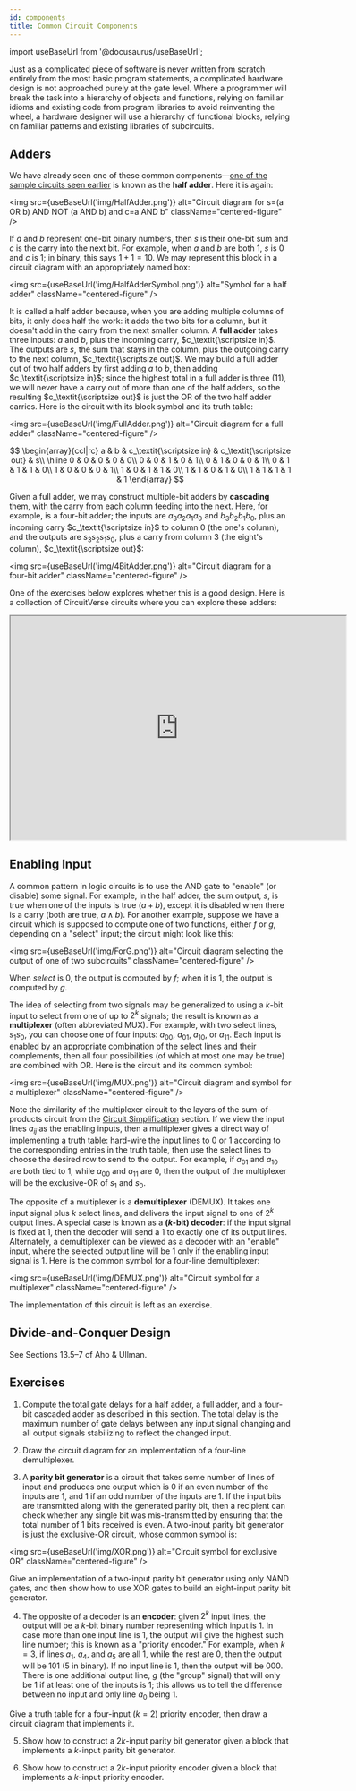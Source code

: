 ```yaml
---
id: components
title: Common Circuit Components
---
```

import useBaseUrl from '@docusaurus/useBaseUrl';

Just as a complicated piece of software is never written from scratch entirely
from the most basic program statements, a complicated hardware design is not
approached purely at the gate level. Where a programmer will break the task into
a hierarchy of objects and functions, relying on familiar idioms and existing
code from program libraries to avoid reinventing the wheel, a hardware designer
will use a hierarchy of functional blocks, relying on familiar patterns and
existing libraries of subcircuits.

## Adders

We have already seen one of these common
components&mdash;[one of the sample circuits seen earlier](circuits#circuits-as-expression-trees)
is known as the **half adder**. Here it is again:

<img src={useBaseUrl('img/HalfAdder.png')}
alt="Circuit diagram for s=(a OR b) AND NOT (a AND b) and c=a AND b" className="centered-figure" />

If $a$ and $b$ represent one-bit binary numbers, then $s$ is their one-bit sum
and $c$ is the carry into the next bit. For example, when $a$ and $b$ are both
1, $s$ is 0 and $c$ is 1; in binary, this says $1+1=10$. We may represent this
block in a circuit diagram with an appropriately named box:

<img src={useBaseUrl('img/HalfAdderSymbol.png')}
alt="Symbol for a half adder" className="centered-figure" />

It is called a half adder because, when you are adding multiple columns of bits, it only does half the work: it adds the two bits for a column, but it doesn't add in the carry from the next smaller column. A **full adder** takes three inputs: $a$ and $b$, plus the incoming carry, $c_\textit{\scriptsize in}$. The outputs are $s$, the sum that stays in the column, plus the outgoing carry to the next column, $c_\textit{\scriptsize out}$. We may build a full adder out of two half adders by first adding $a$ to $b$, then adding $c_\textit{\scriptsize in}$; since the highest total in a full adder is three (11), we will never have a carry out of more than one of the half adders, so the resulting $c_\textit{\scriptsize out}$ is just the OR of the two half adder carries. Here is the circuit with its block symbol and its truth table:

<img src={useBaseUrl('img/FullAdder.png')}
alt="Circuit diagram for a full adder" className="centered-figure" />

$$ \begin{array}{ccl|rc}
a & b & c_\textit{\scriptsize in} & c_\textit{\scriptsize out} & s\\ \hline
0 & 0 & 0 & 0 & 0\\
0 & 0 & 1 & 0 & 1\\
0 & 1 & 0 & 0 & 1\\
0 & 1 & 1 & 1 & 0\\
1 & 0 & 0 & 0 & 1\\
1 & 0 & 1 & 1 & 0\\
1 & 1 & 0 & 1 & 0\\
1 & 1 & 1 & 1 & 1
\end{array} $$

Given a full adder, we may construct multiple-bit adders by **cascading** them,
with the carry from each column feeding into the next. Here, for example, is a
four-bit adder; the inputs are $a_3a_2a_1a_0$ and $b_3b_2b_1b_0$, plus an
incoming carry $c_\textit{\scriptsize in}$ to column 0 (the one's column), and
the outputs are $s_3s_2s_1s_0$, plus a carry from column 3 (the eight's column),
$c_\textit{\scriptsize out}$:

<img src={useBaseUrl('img/4BitAdder.png')}
alt="Circuit diagram for a four-bit adder" className="centered-figure" />

One of the exercises below explores whether this is a good design.
Here is a collection of CircuitVerse circuits where you can explore these adders:
<iframe width="600px" height="400px" src="https://circuitverse.org/simulator/embed/adders-bf30825c-95e5-47fe-aa6e-2f77c2cb2fd9" id="projectPreview" scrolling="no" webkitAllowFullScreen mozAllowFullScreen allowFullScreen></iframe>

## Enabling Input

A common pattern in logic circuits is to use the AND gate to "enable" (or
disable) some signal. For example, in the half adder, the sum output, $s$, is
true when one of the inputs is true ($a+b$), except it is disabled when there is
a carry (both are true, $a\land b$). For another example, suppose we have a
circuit which is supposed to compute one of two functions, either $f$ or $g$,
depending on a "select" input; the circuit might look like this:

<img src={useBaseUrl('img/ForG.png')}
alt="Circuit diagram selecting the output of one of two subcircuits" className="centered-figure" />

When _select_ is 0, the output is computed by $f$; when it is 1, the output is computed by $g$.

The idea of selecting from two signals may be generalized to using a $k$-bit
input to select from one of up to $2^k$ signals; the result is known as a
**multiplexer** (often abbreviated MUX). For example, with two select lines,
$s_1s_0$, you can choose one of four inputs: $a_{00}$, $a_{01}$, $a_{10}$, or
$a_{11}$. Each input is enabled by an appropriate combination of the select
lines and their complements, then all four possibilities (of which at most one
may be true) are combined with OR. Here is the circuit and its common
symbol:

<img src={useBaseUrl('img/MUX.png')}
alt="Circuit diagram and symbol for a multiplexer" className="centered-figure" />

Note the similarity of the multiplexer circuit to the layers of the
sum-of-products circuit from the [Circuit Simplification](simplify) section. If
we view the input lines $a_{ij}$ as the enabling inputs, then a multiplexer
gives a direct way of implementing a truth table: hard-wire the input lines to 0
or 1 according to the corresponding entries in the truth table, then use the
select lines to choose the desired row to send to the output. For example, if
$a_{01}$ and $a_{10}$ are both tied to 1, while $a_{00}$ and $a_{11}$ are 0,
then the output of the multiplexer will be the exclusive-OR of $s_1$ and $s_0$.

The opposite of a multiplexer is a **demultiplexer** (DEMUX). It takes one input
signal plus $k$ select lines, and delivers the input signal to one of $2^k$
output lines. A special case is known as a **($k$-bit) decoder**: if the input
signal is fixed at 1, then the decoder will send a 1 to exactly one of its
output lines. Alternately, a demultiplexer can be viewed as a decoder with an
"enable" input, where the selected output line will be 1 only if the enabling
input signal is 1. Here is the common symbol for a four-line demultiplexer:

<img src={useBaseUrl('img/DEMUX.png')}
alt="Circuit symbol for a multiplexer" className="centered-figure" />

The implementation of this circuit is left as an exercise.

## Divide-and-Conquer Design

See Sections 13.5&ndash;7 of Aho & Ullman.

## Exercises

1. Compute the total gate delays for a half adder, a full adder, and a four-bit
   cascaded adder as described in this section. The total delay is the maximum
   number of gate delays between any input signal changing and all output
   signals stabilizing to reflect the changed input.

2. Draw the circuit diagram for an implementation of a four-line demultiplexer.

3. A **parity bit generator** is a circuit that takes some number of lines of
   input and produces one output which is 0 if an even number of the inputs are
   1, and 1 if an odd number of the inputs are 1. If the input bits are
   transmitted along with the generated parity bit, then a recipient can check
   whether any single bit was mis-transmitted by ensuring that the total number
   of 1 bits received is even. A two-input parity bit generator is just the
   exclusive-OR circuit, whose common symbol is:

<img src={useBaseUrl('img/XOR.png')}
alt="Circuit symbol for exclusive OR" className="centered-figure" />

Give an implementation of a two-input parity bit generator using only NAND
gates, and then show how to use XOR gates to build an eight-input parity bit
generator.

4. The opposite of a decoder is an **encoder**: given $2^k$ input lines, the
   output will be a $k$-bit binary number representing which input is 1. In case
   more than one input line is 1, the output will give the highest such line
   number; this is known as a "priority encoder." For example, when $k=3$, if
   lines $a_1$, $a_4$, and $a_5$ are all 1, while the rest are 0, then the
   output will be 101 (5 in binary). If no input line is 1, then the output will
   be 000. There is one additional output line, $g$ (the "group" signal) that
   will only be 1 if at least one of the inputs is 1; this allows us to tell the
   difference between no input and only line $a_0$ being 1.

Give a truth table for a four-input ($k=2$) priority encoder, then draw a
circuit diagram that implements it.

5. Show how to construct a $2k$-input parity bit generator given a block that
   implements a $k$-input parity bit generator.

6. Show how to construct a $2k$-input priority encoder given a block that
   implements a $k$-input priority encoder.

